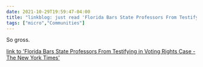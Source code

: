 ```yaml
---
date: 2021-10-29T19:59:47-04:00
title: "linkblog: just read 'Florida Bars State Professors From Testifying in Voting Rights Case - The New York Times'"
tags: ["micro","Communities"]
---
```

So gross.
 
[link to 'Florida Bars State Professors From Testifying in Voting Rights Case - The New York Times'](https://www.nytimes.com/2021/10/29/us/florida-professors-voting-rights-lawsuit.html)
